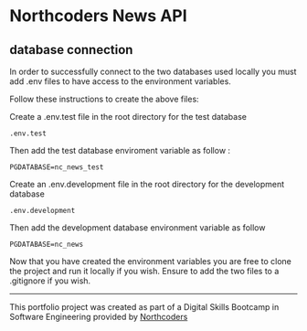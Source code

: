 # Northcoders News API

## database connection

In order to successfully connect to the two databases used locally you must add .env files to have access to the environment variables.
 
Follow these instructions to create the above files:

Create a .env.test file in the root directory for the test database

`.env.test`

Then add the test database enviroment variable as follow :

`PGDATABASE=nc_news_test`

Create an .env.development file in the root directory for the development database

`.env.development`

Then add the development database environment variable as follow

`PGDATABASE=nc_news`

Now that you have created the environment variables you are free to clone the project and run it locally if you wish. Ensure to add the two files to a .gitignore if you wish.




--- 

This portfolio project was created as part of a Digital Skills Bootcamp in Software Engineering provided by [Northcoders](https://northcoders.com/)
